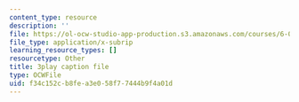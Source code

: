 ```yaml
---
content_type: resource
description: ''
file: https://ol-ocw-studio-app-production.s3.amazonaws.com/courses/6-01sc-introduction-to-electrical-engineering-and-computer-science-i-spring-2011/f34c152cb8fea3e058f77444b9f4a01d_vcDBNyKvLcs.srt
file_type: application/x-subrip
learning_resource_types: []
resourcetype: Other
title: 3play caption file
type: OCWFile
uid: f34c152c-b8fe-a3e0-58f7-7444b9f4a01d
---
```

